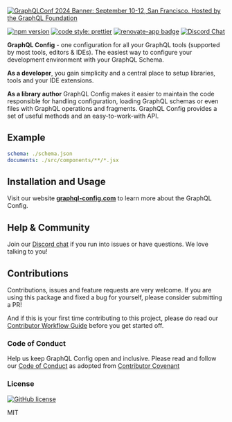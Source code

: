 [![GraphQLConf 2024 Banner: September 10-12, San Francisco. Hosted by the GraphQL Foundation](https://github.com/user-attachments/assets/bdb8cd5d-5186-4ece-b06b-b00a499b7868)](https://graphql.org/conf/2024/?utm_source=github&utm_medium=graphql_config&utm_campaign=readme)

<!-- Uncomment when we remove GraphQL Conf banner -->
<!-- ![GraphQL Config](https://i.imgur.com/hw5tXw2.gif 'GraphQL Config') -->

[![npm version](https://badge.fury.io/js/graphql-config.svg)](https://npmjs.com/package/graphql-config)
[![code style: prettier](https://img.shields.io/badge/code_style-prettier-ff69b4.svg?style=flat-square)](https://github.com/prettier/prettier)
[![renovate-app badge](https://img.shields.io/badge/renovate-app-blue.svg)](https://renovateapp.com/)
[![Discord Chat](https://img.shields.io/discord/625400653321076807)](https://discord.gg/xud7bH9)

**GraphQL Config** - one configuration for all your GraphQL tools (supported by most tools, editors & IDEs).
The easiest way to configure your development environment with your GraphQL Schema.

**As a developer**, you gain simplicity and a central place to setup libraries, tools and your IDE extensions.

**As a library author** GraphQL Config makes it easier to maintain the code responsible for handling configuration, loading GraphQL schemas or even files with GraphQL operations and fragments. GraphQL Config provides a set of useful methods and an easy-to-work-with API.

## Example

```yaml
schema: ./schema.json
documents: ./src/components/**/*.jsx
```

## Installation and Usage

Visit our website [**graphql-config.com**](https://graphql-config.com/) to learn more about the GraphQL Config.

## Help & Community

Join our [Discord chat](https://discord.gg/xud7bH9) if you run into issues or have questions. We love talking to you!

## Contributions

Contributions, issues and feature requests are very welcome. If you are using this package and fixed a bug for yourself, please consider submitting a PR!

And if this is your first time contributing to this project, please do read our [Contributor Workflow Guide](https://github.com/the-guild-org/Stack/blob/master/CONTRIBUTING.md) before you get started off.

### Code of Conduct

Help us keep GraphQL Config open and inclusive. Please read and follow our [Code of Conduct](https://github.com/the-guild-org/Stack/blob/master/CODE_OF_CONDUCT.md) as adopted from [Contributor Covenant](https://www.contributor-covenant.org/)

### License

[![GitHub license](https://img.shields.io/badge/license-MIT-lightgrey.svg?maxAge=2592000)](https://raw.githubusercontent.com/apollostack/apollo-ios/master/LICENSE)

MIT
